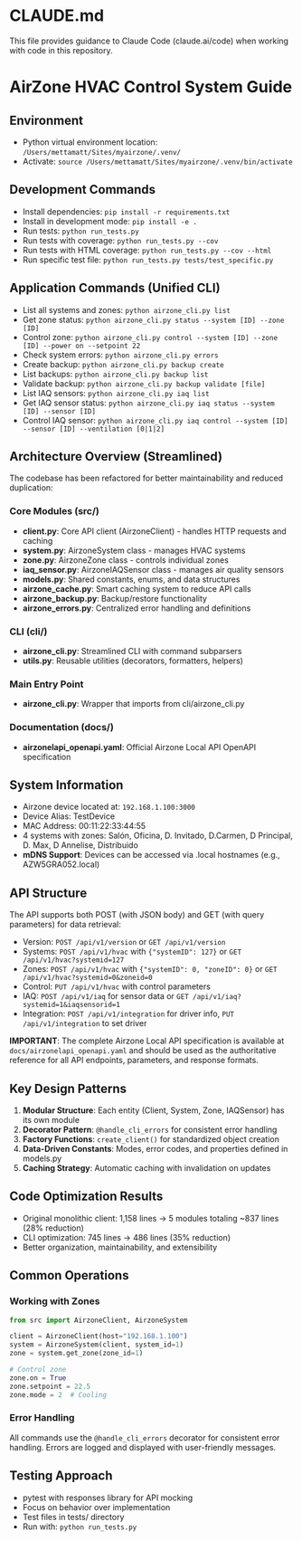 # CLAUDE.md

This file provides guidance to Claude Code (claude.ai/code) when working with code in this repository.

# AirZone HVAC Control System Guide

## Environment
- Python virtual environment location: `/Users/mettamatt/Sites/myairzone/.venv/`
- Activate: `source /Users/mettamatt/Sites/myairzone/.venv/bin/activate`

## Development Commands
- Install dependencies: `pip install -r requirements.txt`
- Install in development mode: `pip install -e .`
- Run tests: `python run_tests.py`
- Run tests with coverage: `python run_tests.py --cov`
- Run tests with HTML coverage: `python run_tests.py --cov --html`
- Run specific test file: `python run_tests.py tests/test_specific.py`

## Application Commands (Unified CLI)
- List all systems and zones: `python airzone_cli.py list`
- Get zone status: `python airzone_cli.py status --system [ID] --zone [ID]`
- Control zone: `python airzone_cli.py control --system [ID] --zone [ID] --power on --setpoint 22`
- Check system errors: `python airzone_cli.py errors`
- Create backup: `python airzone_cli.py backup create`
- List backups: `python airzone_cli.py backup list`
- Validate backup: `python airzone_cli.py backup validate [file]`
- List IAQ sensors: `python airzone_cli.py iaq list`
- Get IAQ sensor status: `python airzone_cli.py iaq status --system [ID] --sensor [ID]`
- Control IAQ sensor: `python airzone_cli.py iaq control --system [ID] --sensor [ID] --ventilation [0|1|2]`

## Architecture Overview (Streamlined)
The codebase has been refactored for better maintainability and reduced duplication:

### Core Modules (src/)
- **client.py**: Core API client (AirzoneClient) - handles HTTP requests and caching
- **system.py**: AirzoneSystem class - manages HVAC systems
- **zone.py**: AirzoneZone class - controls individual zones
- **iaq_sensor.py**: AirzoneIAQSensor class - manages air quality sensors
- **models.py**: Shared constants, enums, and data structures
- **airzone_cache.py**: Smart caching system to reduce API calls
- **airzone_backup.py**: Backup/restore functionality
- **airzone_errors.py**: Centralized error handling and definitions

### CLI (cli/)
- **airzone_cli.py**: Streamlined CLI with command subparsers
- **utils.py**: Reusable utilities (decorators, formatters, helpers)

### Main Entry Point
- **airzone_cli.py**: Wrapper that imports from cli/airzone_cli.py

### Documentation (docs/)
- **airzonelapi_openapi.yaml**: Official Airzone Local API OpenAPI specification

## System Information
- Airzone device located at: `192.168.1.100:3000`
- Device Alias: TestDevice
- MAC Address: 00:11:22:33:44:55
- 4 systems with zones: Salón, Oficina, D. Invitado, D.Carmen, D Principal, D. Max, D Annelise, Distribuido
- **mDNS Support**: Devices can be accessed via .local hostnames (e.g., AZW5GRA052.local)

## API Structure
The API supports both POST (with JSON body) and GET (with query parameters) for data retrieval:
- Version: `POST /api/v1/version` or `GET /api/v1/version`
- Systems: `POST /api/v1/hvac` with `{"systemID": 127}` or `GET /api/v1/hvac?systemid=127`
- Zones: `POST /api/v1/hvac` with `{"systemID": 0, "zoneID": 0}` or `GET /api/v1/hvac?systemid=0&zoneid=0`
- Control: `PUT /api/v1/hvac` with control parameters
- IAQ: `POST /api/v1/iaq` for sensor data or `GET /api/v1/iaq?systemid=1&iaqsensorid=1`
- Integration: `POST /api/v1/integration` for driver info, `PUT /api/v1/integration` to set driver

**IMPORTANT**: The complete Airzone Local API specification is available at `docs/airzonelapi_openapi.yaml` and should be used as the authoritative reference for all API endpoints, parameters, and response formats.

## Key Design Patterns
1. **Modular Structure**: Each entity (Client, System, Zone, IAQSensor) has its own module
2. **Decorator Pattern**: `@handle_cli_errors` for consistent error handling
3. **Factory Functions**: `create_client()` for standardized object creation
4. **Data-Driven Constants**: Modes, error codes, and properties defined in models.py
5. **Caching Strategy**: Automatic caching with invalidation on updates

## Code Optimization Results
- Original monolithic client: 1,158 lines → 5 modules totaling ~837 lines (28% reduction)
- CLI optimization: 745 lines → 486 lines (35% reduction)
- Better organization, maintainability, and extensibility

## Common Operations

### Working with Zones
```python
from src import AirzoneClient, AirzoneSystem

client = AirzoneClient(host="192.168.1.100")
system = AirzoneSystem(client, system_id=1)
zone = system.get_zone(zone_id=1)

# Control zone
zone.on = True
zone.setpoint = 22.5
zone.mode = 2  # Cooling
```

### Error Handling
All commands use the `@handle_cli_errors` decorator for consistent error handling.
Errors are logged and displayed with user-friendly messages.

## Testing Approach
- pytest with responses library for API mocking
- Focus on behavior over implementation
- Test files in tests/ directory
- Run with: `python run_tests.py`
